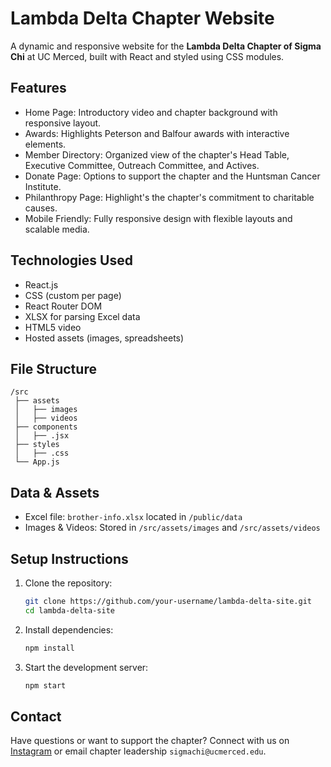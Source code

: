 # Lambda Delta Chapter Website

A dynamic and responsive website for the **Lambda Delta Chapter of Sigma Chi** at UC Merced, built with React and styled using CSS modules.

## Features
- Home Page: Introductory video and chapter background with responsive layout.
- Awards: Highlights Peterson and Balfour awards with interactive elements.
- Member Directory: Organized view of the chapter's Head Table, Executive Committee, Outreach Committee, and Actives.
- Donate Page: Options to support the chapter and the Huntsman Cancer Institute.
- Philanthropy Page: Highlight's the chapter's commitment to charitable causes.
- Mobile Friendly: Fully responsive design with flexible layouts and scalable media.

## Technologies Used

- React.js
- CSS (custom per page)
- React Router DOM
- XLSX for parsing Excel data
- HTML5 video
- Hosted assets (images, spreadsheets)

## File Structure

```
/src
 ├── assets
 │   ├── images
 │   ├── videos
 ├── components
 │   ├── .jsx
 ├── styles
 │   ├── .css
 └── App.js
```

## Data & Assets

- Excel file: `brother-info.xlsx` located in `/public/data`
- Images & Videos: Stored in `/src/assets/images` and `/src/assets/videos`

## Setup Instructions

1. Clone the repository:
   ```bash
   git clone https://github.com/your-username/lambda-delta-site.git
   cd lambda-delta-site
   ```

2. Install dependencies:
   ```bash
   npm install
   ```

3. Start the development server:
   ```bash
   npm start
   ```

## Contact

Have questions or want to support the chapter? Connect with us on [Instagram](https://instagram.com/ucmsigmachi) or email chapter leadership `sigmachi@ucmerced.edu`.
